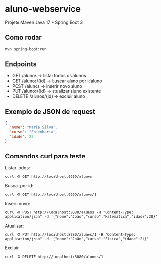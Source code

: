 # aluno-webservice

Projeto Maven Java 17 + Spring Boot 3

## Como rodar

```sh
mvn spring-boot:run
```

## Endpoints

- GET /alunos → listar todos os alunos
- GET /alunos/{id} → buscar aluno por idaluno
- POST /alunos → inserir novo aluno
- PUT /alunos/{id} → atualizar aluno existente
- DELETE /alunos/{id} → excluir aluno

## Exemplo de JSON de request

```json
{
  "nome": "Maria Silva",
  "curso": "Engenharia",
  "idade": 22
}
```

## Comandos curl para teste

Listar todos:
```
curl -X GET http://localhost:8080/alunos
```
Buscar por id:
```
curl -X GET http://localhost:8080/alunos/1
```
Inserir novo:
```
curl -X POST http://localhost:8080/alunos -H "Content-Type: application/json" -d '{"nome":"João","curso":"Matemática","idade":20}'
```
Atualizar:
```
curl -X PUT http://localhost:8080/alunos/1 -H "Content-Type: application/json" -d '{"nome":"João","curso":"Física","idade":21}'
```
Excluir:
```
curl -X DELETE http://localhost:8080/alunos/1
```
